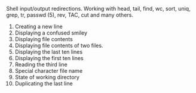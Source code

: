 Shell input/output redirections.
Working with head, tail, find, wc, sort, uniq, grep, tr, passwd (5), rev, TAC, cut and many others.
1. Creating a new line
2. Displaying a confused smiley
3. Displaying file contents
4. Displaying file contents of two files.
5. Displaying the last ten lines
6. Displaying the first ten lines
7. Reading the third line
8. Special character file name
9. State of working directory
10. Duplicating the last line

 
